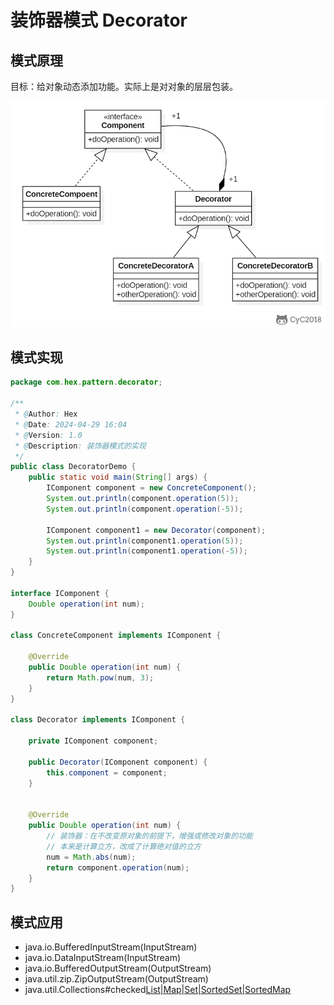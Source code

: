 # 装饰器模式 Decorator

## 模式原理

目标：给对象动态添加功能。实际上是对对象的层层包装。

![](../img/in-post/装饰器模式.png)

## 模式实现

```java
package com.hex.pattern.decorator;

/**
 * @Author: Hex
 * @Date: 2024-04-29 16:04
 * @Version: 1.0
 * @Description: 装饰器模式的实现
 */
public class DecoratorDemo {
    public static void main(String[] args) {
        IComponent component = new ConcreteComponent();
        System.out.println(component.operation(5));
        System.out.println(component.operation(-5));

        IComponent component1 = new Decorator(component);
        System.out.println(component1.operation(5));
        System.out.println(component1.operation(-5));
    }
}

interface IComponent {
    Double operation(int num);
}

class ConcreteComponent implements IComponent {

    @Override
    public Double operation(int num) {
        return Math.pow(num, 3);
    }
}

class Decorator implements IComponent {

    private IComponent component;

    public Decorator(IComponent component) {
        this.component = component;
    }


    @Override
    public Double operation(int num) {
        // 装饰器：在不改变原对象的前提下，增强或修改对象的功能
        // 本来是计算立方，改成了计算绝对值的立方
        num = Math.abs(num);
        return component.operation(num);
    }
}
```

## 模式应用

- java.io.BufferedInputStream(InputStream)
- java.io.DataInputStream(InputStream)
- java.io.BufferedOutputStream(OutputStream)
- java.util.zip.ZipOutputStream(OutputStream)
- java.util.Collections#checked[List|Map|Set|SortedSet|SortedMap]()
